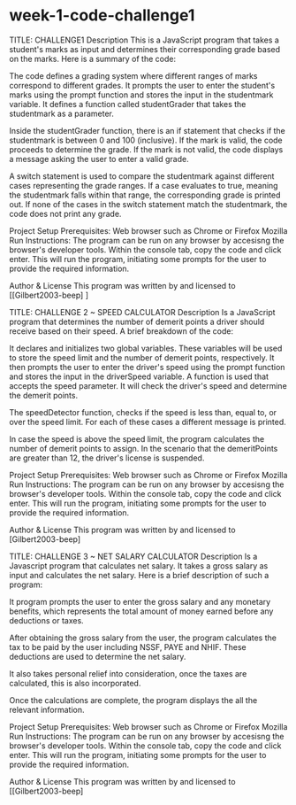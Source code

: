 # week-1-code-challenge1
TITLE: CHALLENGE1
    Description
This is a JavaScript program that takes a student's marks as input and determines their corresponding grade based on the marks. Here is a summary of the code:

The code defines a grading system where different ranges of marks correspond to different grades. It prompts the user to enter the student's marks using the prompt function and stores the input in the studentmark variable. It defines a function called studentGrader that takes the studentmark as a parameter.

Inside the studentGrader function, there is an if statement that checks if the studentmark is between 0 and 100 (inclusive). If the mark is valid, the code proceeds to determine the grade. If the mark is not valid, the code displays a message asking the user to enter a valid grade.

A switch statement is used to compare the studentmark against different cases representing the grade ranges. If a case evaluates to true, meaning the studentmark falls within that range, the corresponding grade is printed out. If none of the cases in the switch statement match the studentmark, the code does not print any grade.

Project Setup
Prerequisites: Web browser such as Chrome or Firefox Mozilla Run Instructions: The program can be run on any browser by accesisng the browser's developer tools. Within the console tab, copy the code and click enter. This will run the program, initiating some prompts for the user to provide the required information.

Author & License
This program was written by and licensed to [[Gilbert2003-beep] ]

TITLE: CHALLENGE 2 ~ SPEED CALCULATOR
Description
Is a JavaScript program that determines the number of demerit points a driver should receive based on their speed. A brief breakdown of the code:

It declares and initializes two global variables. These variables will be used to store the speed limit and the number of demerit points, respectively. It then prompts the user to enter the driver's speed using the prompt function and stores the input in the driverSpeed variable. A function is used that accepts the speed parameter. It will check the driver's speed and determine the demerit points.

The speedDetector function, checks if the speed is less than, equal to, or over the speed limit. For each of these cases a different message is printed.

In case the speed is above the speed limit, the program calculates the number of demerit points to assign. In the scenario that the demeritPoints are greater than 12, the driver's license is suspended.

Project Setup
Prerequisites: Web browser such as Chrome or Firefox Mozilla Run Instructions: The program can be run on any browser by accesisng the browser's developer tools. Within the console tab, copy the code and click enter. This will run the program, initiating some prompts for the user to provide the required information.

Author & License
This program was written by and licensed to [Gilbert2003-beep] 

TITLE: CHALLENGE 3 ~ NET SALARY CALCULATOR
Description
Is a Javascript program that calculates net salary. It takes a gross salary as input and calculates the net salary. Here is a brief description of such a program:

It program prompts the user to enter the gross salary and any monetary benefits, which represents the total amount of money earned before any deductions or taxes.

After obtaining the gross salary from the user, the program calculates the tax to be paid by the user including NSSF, PAYE and NHIF. These deductions are used to determine the net salary.

It also takes personal relief into consideration, once the taxes are calculated, this is also incorporated.

Once the calculations are complete, the program displays the all the relevant information.

Project Setup
Prerequisites: Web browser such as Chrome or Firefox Mozilla Run Instructions: The program can be run on any browser by accesisng the browser's developer tools. Within the console tab, copy the code and click enter. This will run the program, initiating some prompts for the user to provide the required information.

Author & License
This program was written by and licensed to [[Gilbert2003-beep] 